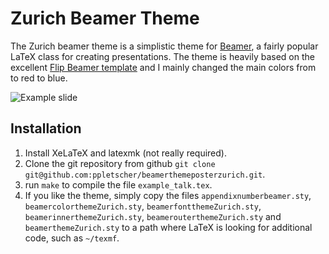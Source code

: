 # Zurich Beamer Theme

The Zurich beamer theme is a simplistic theme for
[Beamer](https://bitbucket.org/rivanvx/beamer/wiki/Home), a fairly popular LaTeX
class for creating presentations. The theme is heavily based on the excellent
[Flip Beamer template](http://www.lepp.cornell.edu/~pt267/files/code/FlipBeamerTemplate.pdf)
and I mainly changed the main colors from to red to blue. 

![Example slide](http://pletscher.org/assets/img/pletscher2012thesis-talk_small.png)


## Installation

1. Install XeLaTeX and latexmk (not really required).
2. Clone the git repository from github `git clone git@github.com:ppletscher/beamerthemeposterzurich.git`.
3. run `make` to compile the file `example_talk.tex`.
4. If you like the theme, simply copy the files
`appendixnumberbeamer.sty`,
`beamercolorthemeZurich.sty`, `beamerfontthemeZurich.sty`,
`beamerinnerthemeZurich.sty`, `beamerouterthemeZurich.sty` and
`beamerthemeZurich.sty` to a path where LaTeX is looking for additional code,
such as `~/texmf`.
